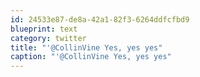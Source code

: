 ```yaml
---
id: 24533e87-de8a-42a1-82f3-6264ddfcfbd9
blueprint: text
category: twitter
title: "'@CollinVine Yes, yes yes"
caption: "'@CollinVine Yes, yes yes"
---
```

